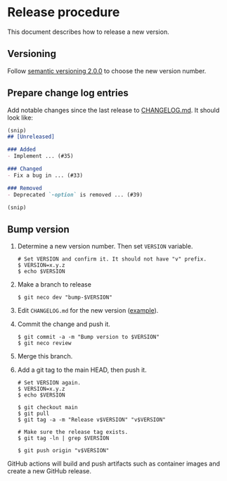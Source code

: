 Release procedure
=================

This document describes how to release a new version.

## Versioning

Follow [semantic versioning 2.0.0][semver] to choose the new version number.

## Prepare change log entries

Add notable changes since the last release to [CHANGELOG.md](CHANGELOG.md).
It should look like:

```markdown
(snip)
## [Unreleased]

### Added
- Implement ... (#35)

### Changed
- Fix a bug in ... (#33)

### Removed
- Deprecated `-option` is removed ... (#39)

(snip)
```

## Bump version

1. Determine a new version number. Then set `VERSION` variable.

    ```console
    # Set VERSION and confirm it. It should not have "v" prefix.
    $ VERSION=x.y.z
    $ echo $VERSION
    ```

2. Make a branch to release

    ```console
    $ git neco dev "bump-$VERSION"
    ```

3. Edit `CHANGELOG.md` for the new version ([example][]).
4. Commit the change and push it.

    ```console
    $ git commit -a -m "Bump version to $VERSION"
    $ git neco review
    ```

5. Merge this branch.
6. Add a git tag to the main HEAD, then push it.

    ```console
    # Set VERSION again.
    $ VERSION=x.y.z
    $ echo $VERSION

    $ git checkout main
    $ git pull
    $ git tag -a -m "Release v$VERSION" "v$VERSION"

    # Make sure the release tag exists.
    $ git tag -ln | grep $VERSION

    $ git push origin "v$VERSION"
    ```

GitHub actions will build and push artifacts such as container images and
create a new GitHub release.

[semver]: https://semver.org/spec/v2.0.0.html
[example]: https://github.com/cybozu-go/etcdpasswd/commit/77d95384ac6c97e7f48281eaf23cb94f68867f79
